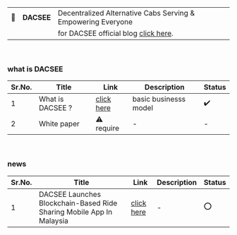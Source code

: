 | | | |
|-|-|-|
:oncoming_taxi: |   **DACSEE** | Decentralized Alternative Cabs Serving & Empowering Everyone |
| | | for DACSEE official blog [click here](https://blog.dacsee.io/).

<br/>

### what is DACSEE

Sr.No. | Title | Link | Description | Status
------ | ----- | ----------- | ---- | ------
1 | What is DACSEE ? | [click here](https://bitcoinexchangeguide.com/dacsee-ico/) | basic businesss model | :heavy_check_mark:
2 | White paper |  :warning: require | - | -

<br/>


### news
Sr.No. | Title | Link | Description | Status
------ | ----- | ----------- | ---- | ------
1 | DACSEE Launches Blockchain-Based Ride Sharing Mobile App In Malaysia | [click here](https://coinjournal.net/dacsee-launches-blockchain-based-ride-sharing-mobile-app-in-malaysia/) | - | :o:
